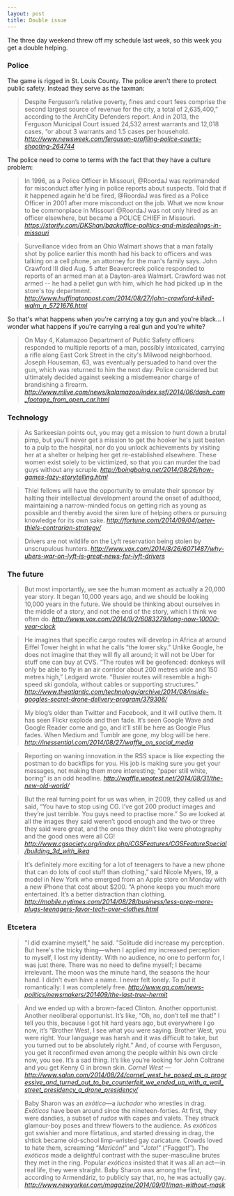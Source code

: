 ```yaml
---
layout: post
title: Double issue
---
```


The three day weekend threw off my schedule last week, so this week you get a
double helping.

### Police

The game is rigged in St. Louis County. The police aren't there to protect
public safety. Instead they serve as the taxman:

> Despite Ferguson’s relative poverty, fines and court fees comprise the second
  largest source of revenue for the city, a total of 2,635,400,” according to
  the ArchCity Defenders report. And in 2013, the Ferguson Municipal Court
  issued 24,532 arrest warrants and 12,018 cases, “or about 3 warrants and 1.5
  cases per household.
<cite>http://www.newsweek.com/ferguson-profiling-police-courts-shooting-264744</cite>

The police need to come to terms with the fact that they have a culture problem:

> In 1996, as a Police Officer in Missouri, @RoordaJ was reprimanded for
  misconduct after lying in police reports about suspects. Told that if it
  happened again he'd be fired, @RoordaJ was fired as a Police Officer in 2001
  after more misconduct on the job. What we now know to be commonplace in
  Missouri @RoordaJ was not only hired as an officer elsewhere, but became a
  POLICE CHIEF in Missouri.
<cite>https://storify.com/DKShan/backoffice-politics-and-misdealings-in-missouri</cite>

<!-- -->

> Surveillance video from an Ohio Walmart shows that a man fatally shot by
  police earlier this month had his back to officers and was talking on a cell
  phone, an attorney for the man's family says. John Crawford III died Aug. 5
  after Beavercreek police responded to reports of an armed man at a Dayton-area
  Walmart. Crawford was not armed -- he had a pellet gun with him, which he had
  picked up in the store's toy department.
<cite>http://www.huffingtonpost.com/2014/08/27/john-crawford-killed-walm_n_5721676.html</cite>

So that's what happens when you're carrying a toy gun and you're black... I
wonder what happens if you're carrying a real gun and you're white?

> On May 4, Kalamazoo Department of Public Safety officers responded to multiple
  reports of a man, possibly intoxicated, carrying a rifle along East Cork
  Street in the city's Milwood neighborhood. Joseph Houseman, 63, was eventually
  persuaded to hand over the gun, which was returned to him the next day. Police
  considered but ultimately decided against seeking a misdemeanor charge of
  brandishing a firearm.
<cite>http://www.mlive.com/news/kalamazoo/index.ssf/2014/06/dash_cam_footage_from_open_car.html</cite>

### Technology

> As Sarkeesian points out, you may get a mission to hunt down a brutal pimp,
  but you'll never get a mission to get the hooker he's just beaten to a pulp
  to the hospital, nor do you unlock achievements by visiting her at a shelter
  or helping her get re-established elsewhere. These women exist solely to be
  victimized, so that you can murder the bad guys without any scruple.
<cite>http://boingboing.net/2014/08/26/how-games-lazy-storytelling.html</cite>

<!-- -->

> Thiel fellows will have the opportunity to emulate their sponsor by halting
  their intellectual development around the onset of adulthood, maintaining a
  narrow-minded focus on getting rich as young as possible and thereby avoid the
  siren lure of helping others or pursuing knowledge for its own sake.
<cite>http://fortune.com/2014/09/04/peter-thiels-contrarian-strategy/</cite>

<!-- -->

> Drivers are not wildlife on the Lyft reservation being stolen by unscrupulous
  hunters.
<cite>http://www.vox.com/2014/8/26/6071487/why-ubers-war-on-lyft-is-great-news-for-lyft-drivers</cite>

### The future

> But most importantly, we see the human moment as actually a 20,000 year story.
  It began 10,000 years ago, and we should be looking 10,000 years in the
  future. We should be thinking about ourselves in the middle of a story, and
  not the end of the story, which I think we often do.
<cite>http://www.vox.com/2014/9/2/6083279/long-now-10000-year-clock</cite>

<!-- -->

> He imagines that specific cargo routes will develop in Africa at around Eiffel
  Tower height in what he calls “the lower sky.” Unlike Google, he does not
  imagine that they will fly all around; it will not be Uber for stuff one can
  buy at CVS. “The routes will be geofenced: donkeys will only be able to fly in
  an air corridor about 200 metres wide and 150 metres high,” Ledgard wrote.
  “Busier routes will resemble a high-speed ski gondola, without cables or
  supporting structures.”
<cite>http://www.theatlantic.com/technology/archive/2014/08/inside-googles-secret-drone-delivery-program/379306/</cite>

<!-- -->

> My blog’s older than Twitter and Facebook, and it will outlive them. It has
  seen Flickr explode and then fade. It’s seen Google Wave and Google Reader
  come and go, and it’ll still be here as Google Plus fades. When Medium and
  Tumblr are gone, my blog will be here.
<cite>http://inessential.com/2014/08/27/waffle_on_social_media</cite>

<!-- -->

> Reporting on waning innovation in the RSS space is like expecting the postman
  to do backflips for you. His job is making sure you get your messages, not
  making them more interesting; “paper still white, boring” is an odd headline.
<cite>http://waffle.wootest.net/2014/08/31/the-new-old-world/</cite>

<!-- -->

> But the real turning point for us was when, in 2009, they called us and said,
  “You have to stop using CG. I’ve got 200 product images and they’re just
  terrible. You guys need to practise more.” So we looked at all the images
  they said weren’t good enough and the two or three they said were great, and
  the ones they didn’t like were photography and the good ones were all CG!
<cite>http://www.cgsociety.org/index.php/CGSFeatures/CGSFeatureSpecial/building_3d_with_ikea</cite>

<!-- -->

> It’s definitely more exciting for a lot of teenagers to have a new phone that
  can do lots of cool stuff than clothing,” said Nicole Myers, 19, a model in
  New York who emerged from an Apple store on Monday with a new iPhone that cost
  about $200. “A phone keeps you much more entertained. It’s a better
  distraction than clothing.
<cite>http://mobile.nytimes.com/2014/08/28/business/less-prep-more-plugs-teenagers-favor-tech-over-clothes.html</cite>


### Etcetera

<!-- -->

> "I did examine myself," he said. "Solitude did increase my perception. But
  here's the tricky thing—when I applied my increased perception to myself, I
  lost my identity. With no audience, no one to perform for, I was just there.
  There was no need to define myself; I became irrelevant. The moon was the
  minute hand, the seasons the hour hand. I didn't even have a name. I never
  felt lonely. To put it romantically: I was completely free.
<cite>http://www.gq.com/news-politics/newsmakers/201409/the-last-true-hermit</cite>

<!-- -->

> And we ended up with a brown-faced Clinton. Another opportunist. Another
  neoliberal opportunist. It’s like, “Oh, no, don’t tell me that!” I tell you
  this, because I got hit hard years ago, but everywhere I go now, it’s “Brother
  West, I see what you were saying. Brother West, you were right. Your language
  was harsh and it was difficult to take, but you turned out to be absolutely
  right.” And, of course with Ferguson, you get it reconfirmed even among the
  people within his own circle now, you see. It’s a sad thing. It’s like you’re
  looking for John Coltrane and you get Kenny G in brown skin.
<cite>Cornel West — http://www.salon.com/2014/08/24/cornel_west_he_posed_as_a_progressive_and_turned_out_to_be_counterfeit_we_ended_up_with_a_wall_street_presidency_a_drone_presidency/</cite>

<!-- -->

> Baby Sharon was an *exótico*—a *luchador* who wrestles in drag. *Exóticos*
  have been around since the nineteen-forties. At first, they were dandies, a
  subset of *rudos* with capes and valets. They struck glamour-boy poses and
  threw flowers to the audience. As *exóticos* got swishier and more
  flirtatious, and started dressing in drag, the shtick became old-school
  limp-wristed gay caricature. Crowds loved to hate them, screaming “*Maricón!*”
  and “*Joto!*” (“Faggot!”). The *exóticos* made a delightful contrast with the
  super-masculine brutes they met in the ring. Popular *exóticos* insisted that
  it was all an act—in real life, they were straight. Baby Sharon was among the
  first, according to Armendáriz, to publicly say that, no, he was actually gay.
<cite>http://www.newyorker.com/magazine/2014/09/01/man-without-mask</cite>

<!-- -->
